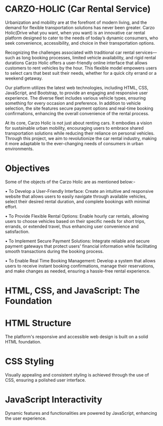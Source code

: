 
# CARZO-HOLIC (Car Rental Service)

Urbanization and mobility are at the forefront of modern living, and the demand for flexible transportation solutions has never been greater. Carzo Holic(Drive what you want, when you want) is an innovative car rental platform designed to cater to the needs of today’s dynamic consumers, who seek convenience, accessibility, and choice in their transportation options.

Recognizing the challenges associated with traditional car rental services—such as long booking processes, limited vehicle availability, and rigid rental durations Carzo Holic offers a user-friendly online interface that allows customers to rent vehicles by the hour. This flexible model empowers users to select cars that best suit their needs, whether for a quick city errand or a weekend getaway.

Our platform utilizes the latest web technologies, including HTML, CSS, JavaScript, and Bootstrap, to provide an engaging and responsive user experience. The diverse fleet includes various vehicle types, ensuring something for every occasion and preference. In addition to vehicle selection, the site features secure payment options and real-time booking confirmations, enhancing the overall convenience of the rental process.

At its core, Carzo Holic is not just about renting cars. It embodies a vision for sustainable urban mobility, encouraging users to embrace shared transportation solutions while reducing their reliance on personal vehicles. Through this project, we aim to revolutionize the car rental industry, making it more adaptable to the ever-changing needs of consumers in urban environments. 

# Objectives
Some of the objects of the Carzo Holic are as mentioned below:-

• To Develop a User-Friendly Interface: Create an intuitive and responsive website that allows users to easily navigate through available vehicles, select their desired rental duration, and complete bookings with minimal effort.

• To Provide Flexible Rental Options: Enable hourly car rentals, allowing users to choose vehicles based on their specific needs for short trips, errands, or extended travel, thus enhancing user convenience and satisfaction.

• To Implement Secure Payment Solutions: Integrate reliable and secure payment gateways that protect users' financial information while facilitating smooth transactions during the booking process.

• To Enable Real Time Booking Management: Develop a system that allows users to receive instant booking confirmations, manage their reservations, and make changes as needed, ensuring a hassle-free rental experience.


# HTML, CSS, and JavaScript: The Foundation

# HTML Structure
The platform's responsive and
accessible web design is built on a
solid HTML foundation.

# CSS Styling
Visually appealing and consistent
styling is achieved through the use
of CSS, ensuring a polished user
interface.

# JavaScript Interactivity
Dynamic features and
functionalities are powered by
JavaScript, enhancing the user
experience.
